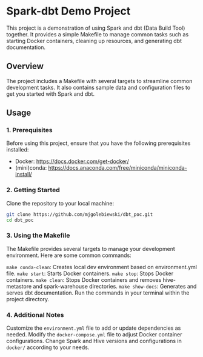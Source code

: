 # Spark-dbt Demo Project

This project is a demonstration of using Spark and dbt (Data Build Tool) together. It provides a simple Makefile to manage common tasks such as starting Docker containers, cleaning up resources, and generating dbt documentation.

## Overview

The project includes a Makefile with several targets to streamline common development tasks. It also contains sample data and configuration files to get you started with Spark and dbt.

## Usage

### 1. Prerequisites

Before using this project, ensure that you have the following prerequisites installed:

- Docker: https://docs.docker.com/get-docker/
- (mini)conda: https://docs.anaconda.com/free/miniconda/miniconda-install/

### 2. Getting Started

Clone the repository to your local machine:

```bash
git clone https://github.com/mjgolebiewski/dbt_poc.git
cd dbt_poc
```

### 3. Using the Makefile
The Makefile provides several targets to manage your development environment. Here are some common commands:

`make conda-clean`: Creates local dev environment based on environment.yml file.
`make start`: Starts Docker containers.
`make stop`: Stops Docker containers.
`make clean`: Stops Docker containers and removes hive-metastore and spark-warehouse directories.
`make show-docs`: Generates and serves dbt documentation.
Run the commands in your terminal within the project directory.

### 4. Additional Notes
Customize the `environment.yml` file to add or update dependencies as needed.
Modify the `docker-compose.yml` file to adjust Docker container configurations.
Change Spark and Hive versions and configurations in `docker/` according to your needs.